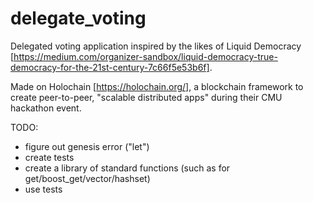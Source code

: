 # delegate_voting
Delegated voting application inspired by the likes of Liquid Democracy [https://medium.com/organizer-sandbox/liquid-democracy-true-democracy-for-the-21st-century-7c66f5e53b6f].

Made on Holochain [https://holochain.org/], a blockchain framework to create peer-to-peer, "scalable distributed apps" during their CMU hackathon event.

TODO:
* figure out genesis error ("let") <br />
* create tests <br />
* create a library of standard functions (such as for get/boost\_get/vector/hashset) <br />
* use tests <br />
